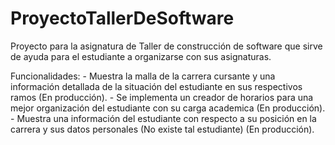 # ProyectoTallerDeSoftware

Proyecto para la asignatura de Taller de construcción de software que sirve de ayuda para el estudiante a organizarse con sus asignaturas.

Funcionalidades: 
    - Muestra la malla de la carrera cursante y una información detallada de la situación del estudiante en sus respectivos ramos (En producción).
    - Se implementa un creador de horarios para una mejor organización del estudiante con su carga academica (En producción). 
    - Muestra una información del estudiante con respecto a su posición en la carrera y sus datos personales (No existe tal estudiante) (En producción).
    

    
